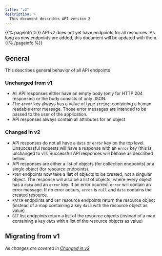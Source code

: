```yaml
---
title: "v2"
description: >
  This document describes API version 2
---
```


{{% pageinfo %}}
API v2 does not yet have endpoints for all resources. As long as new endpoints are added, this document will be updated with them.
{{% /pageinfo %}}

## General

This describes general behavior of all API endpoints

### Unchanged from v1

- All API responses either have an empty body (only for HTTP 204 responses) or the body consists of only JSON.
- The `error` key always has a value of type `string`, containing a human readable error message. Those error messages are intended to be passed to the user of the application.
- API responses always contain all attributes for an object

### Changed in v2

- API responses do not all have a `data` or `error` key on the top level. Unsuccessful requests will have a response with an `error` key (this is unchanged to v1). Successful API responses will behave as described below.
- API responses are either a list of objects (for collection endpoints) or a single object (for resource endpoints).
- `POST` endpoints now take a **list** of objects to be created, not a singular object. The response will also be a list of objects, where every object has a `data` and an `error` key. If an error ocurred, `error` will contain an error message. If no error occurs, `error` is `null` and `data` contains the created resource.
- `PATCH` endpoints and `GET` resource endpoints return the resource object (instead of a map containing a key `data` with the resource object as value)
- `GET` list endpoints return a list of the resource objects (instead of a map containing a key `data` with a list of the resource objects as value)

## Migrating from v1

_All changes are covered in [Changed in v2](#changed-in-v2)_
